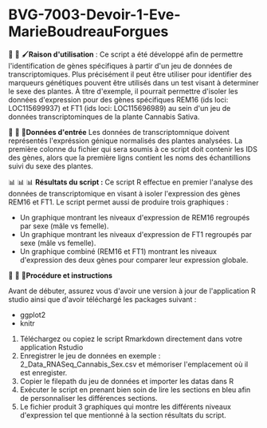 # BVG-7003-Devoir-1-Eve-MarieBoudreauForgues


🧰 📝 🖌️**Raison d'utilisation** : Ce script a été développé afin de permettre l'identification de gènes spécifiques à partir d'un jeu de données de transcriptomiques. Plus précisément il peut être utiliser pour identifier des marqueurs génétiques pouvent être utilisés dans un test visant à determiner le sexe des plantes. À titre d'exemple, il pourrait permettre d'isoler les données d'expression pour des gènes spécifiques REM16 (ids loci: LOC115699937) et FT1 (ids loci: LOC115696989) au sein d'un jeu de données transcriptominques de la plante Cannabis Sativa. 

🧬 🧬 🧬**Données d'entrée** Les données de transcriptomnique doivent représentés l'expréssion génique normalisés des plantes analysées. La première colonne du fichier qui sera soumis à ce script doit contenir les IDS des gènes, alors que la première ligns contient les noms des échantillions suivi du sexe des plantes. 


📊 📊 📊 **Résultats du script :** Ce script R effectue en premier l'analyse des données de transcriptomique en visant à isoler l'expression des gènes REM16 et FT1. Le script permet aussi de produire trois graphiques :
- Un graphique montrant les niveaux d'expression de REM16 regroupés par sexe (mâle vs femelle).
- Un graphique montrant les niveaux d'expression de FT1 regroupés par sexe (mâle vs femelle).
- Un graphique combiné (REM16 et FT1) montrant les niveaux d'expression des deux gènes pour comparer leur expression globale. 

🧮 🧮 🧮**Procédure et instructions**

Avant de débuter, assurez vous d'avoir une version à jour de l'application R studio ainsi que d'avoir téléchargé les packages suivant :

- ggplot2
- knitr

1. Téléchargez ou copiez le script Rmarkdown directement dans votre application Rstudio
2. Enregistrer le jeu de données en exemple : 2_Data_RNASeq_Cannabis_Sex.csv et mémoriser l'emplacement où il est enregister.
3. Copier le filepath du jeu de données et importer les datas dans R 
4. Exécuter le script en prenant bien soin de lire les sections en bleu afin de personnaliser les différences sections.
5. Le fichier produit 3 graphiques qui montre les différents niveaux d'expression tel que mentionné à la section résultats du script. 



